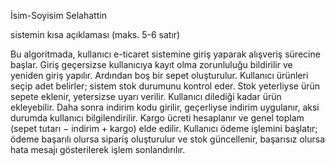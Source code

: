 İsim-Soyisim Selahattin 

sistemin kısa açıklaması (maks. 5-6 satır)

Bu algoritmada, kullanıcı e-ticaret sistemine giriş yaparak alışveriş sürecine başlar. Giriş geçersizse kullanıcıya kayıt olma zorunluluğu bildirilir ve yeniden giriş yapılır.
Ardından boş bir sepet oluşturulur. Kullanıcı ürünleri seçip adet belirler; sistem stok durumunu kontrol eder. Stok yeterliyse ürün sepete eklenir, yetersizse uyarı verilir.
Kullanıcı dilediği kadar ürün ekleyebilir. Daha sonra indirim kodu girilir, geçerliyse indirim uygulanır, aksi durumda kullanıcı bilgilendirilir. Kargo ücreti hesaplanır ve
genel toplam (sepet tutarı − indirim + kargo) elde edilir. Kullanıcı ödeme işlemini başlatır; ödeme başarılı olursa sipariş oluşturulur ve stok güncellenir, başarısız olursa 
hata mesajı gösterilerek işlem sonlandırılır.
